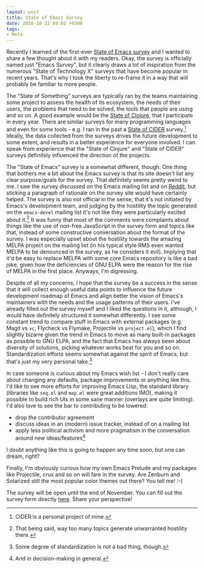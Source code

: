 ```yaml
---
layout: post
title: State of Emacs Survey
date: 2020-10-22 09:02 +0300
tags:
- Meta
---
```


Recently I learned of the first-ever [State of Emacs survey](https://emacssurvey.org/)
and I wanted to share a few thought about it with my readers. Okay, the survey is officially
named just "Emacs Survey", but it clearly draws a lot of inspiration from the numerous
"State of Technology X" surveys that have become popular in recent years. That's why
I took the liberty to re-frame it in a way that will probably be familiar to more people.

The "State of Something" surveys are typically ran by the teams
maintaining some project to assess the health of its ecosystem, the
needs of their users, the problems that need to be solved, the tools
that people are using and so on. A good example would be the [State of
Clojure](https://clojure.org/news/2020/02/20/state-of-clojure-2020),
that I participate in every year. There are similar surveys for many
programming languages and even for some tools - e.g. I ran in the past
a [State of
CIDER](https://metaredux.com/posts/2019/11/02/state-of-cider.html)
survey.[^1] Ideally, the data collected from the surveys drives the
future development to some extent, and results in a better experience
for everyone involved. I can speak from experience that the "State of Clojure" and
"State of CIDER" surveys definitely influenced the direction of the projects.

The "State of Emacs" survey is a somewhat different, though.  One
thing that bothers me a bit about the Emacs survey is that its site
doesn't list any clear purpose/goals for the survey. That definitely
seems pretty weird to me. I saw the survey discussed on the Emacs
mailing list and on
[Reddit](https://www.reddit.com/r/emacs/comments/je3eht/emacs_user_survey_2020_is_open/),
but sticking a paragraph of rationale on the survey site would have
certainly helped. The survey is also not official in the sense, that
it's not initiated by Emacs's development team, and judging by the
hostility the topic generated on the `emacs-devel` mailing list it's
not like they were particularly excited about it.[^2] It was funny
that most of the comments were complaints about things like the use of
non-free JavaScript in the survey form and topics like that, instead
of some constructive conversation about the format of the survey. I
was especially upset about the hostility towards the amazing MELPA
project on the mailing list (in his typical style RMS even wanted
MELPA to be denounced in the survey, as he considers it evil). Implying that it'd be
easy to replace MELPA with some core Emacs repository is like a bad
joke, given how the deficiencies of GNU ELPA were the reason for the
rise of MELPA in the first place. Anyways, I'm digressing.

Despite of all my concerns, I hope that the survey be a success in the
sense that it will collect enough useful data points to influence the
future development roadmap of Emacs and align better the vision of
Emacs's maintainers with the needs and the usage patterns of their
users.  I've already filled out the survey myself and I liked the
questions in it, although, I would have definitely structured it
somewhat differently. I see some constant trend to compare stuff in
Emacs with external packages (e.g. Magit vs `vc`, Flycheck vs Flymake,
Projectile vs `project.el`), which I find slightly bizarre given the
trend in Emacs to move as many built-in packages as possible to GNU
ELPA, and the fact that Emacs has always been about diversity of
solutions, picking whatever works best for you and so
on. Standardization efforts seems somewhat against the spirit of
Emacs, but that's just my very personal take.[^3]

In case someone is curious about my Emacs wish list - I don't really
care about changing any defaults, package improvements or anything
like this.  I'd like to see more efforts for improving Emacs Lisp, the
standard library (libraries like `seq.el` and `map.el` were great additions IMO),
making it possible to build rich UIs in some sane manner (overlays are
quite limiting). I'd also love to see the bar to contributing to be lowered:

* drop the contributor agreement
* discuss ideas in an (modern) issue tracker, instead of on a mailing list
* apply less political activism and more pragmatism in the conversation around new ideas/features[^4]

I doubt anything like this is going to happen any time soon, but one can dream, right?

Finally, I'm obviously curious how my own Emacs
Prelude and my packages like Projectile, crux and so on will fare in
the survey. Are Zenburn and Solarized still the most popular color themes out there?
You tell me! :-)

The survey will be open until the end
of November. You can fill out the survey form directly
[here](https://form.jotform.com/202884894078067). Share your perspective!

[^1]: CIDER is a personal project of mine.
[^2]: That being said, way too many topics generate unwarranted hostility there.
[^3]: Some degree of standardization is not a bad thing, though.
[^4]: And in decision-making in general.

